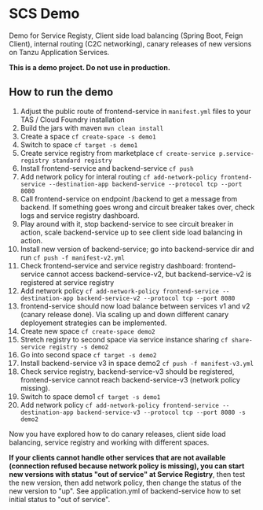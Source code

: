 # SCS Demo

Demo for Service Registy, Client side load balancing (Spring Boot, Feign Client), internal routing (C2C networking), canary releases of new versions on Tanzu Application Services.

**This is a demo project. Do not use in production.**

## How to run the demo

1. Adjust the public route of frontend-service in `manifest.yml` files to your TAS / Cloud Foundry installation
2. Build the jars with maven `mvn clean install`
3. Create a space `cf create-space -s demo1`
4. Switch to space `cf target -s demo1`
5. Create service registry from marketplace `cf create-service p.service-registry standard registry`
6. Install frontend-service and backend-service `cf push`
7. Add network policy for interal routing `cf add-network-policy frontend-service --destination-app backend-service --protocol tcp --port 8080`
8. Call frontend-service on endpoint /backend to get a message from backend. If something goes wrong and circuit breaker takes over, check logs and service registry dashboard.
9. Play around with it, stop backend-service to see circuit breaker in action, scale backend-service up to see client side load balancing in action.
10. Install new version of backend-service; go into backend-service dir and run `cf push -f manifest-v2.yml`
11. Check frontend-service and service registry dashboard: frontend-service cannot access backend-service-v2, but backend-service-v2 is registered at service registry
12. Add network policy `cf add-network-policy frontend-service --destination-app backend-service-v2 --protocol tcp --port 8080`
13. frontend-service should now load balance between services v1 and v2 (canary release done). Via scaling up and down different canary deployement strategies can be implemented.
14. Create new space `cf create-space demo2`
15. Stretch registry to second space via service instance sharing `cf share-service registry -s demo2`
16. Go into second space `cf target -s demo2`
17. Install backend-service v3 in space demo2 `cf push -f manifest-v3.yml`
18. Check service registry, backend-service-v3 should be registered, frontend-service cannot reach backend-service-v3 (network policy missing).
19. Switch to space demo1 `cf target -s demo1`
20. Add network policy `cf add-network-policy frontend-service --destination-app backend-service-v3 --protocol tcp --port 8080 -s demo2`

Now you have explored how to do canary releases, client side load balancing, service registry and working with different spaces.

**If your clients cannot handle other services that are not available (connection refused because network policy is missing), you can start new versions with status "out of service" at Service Registry**, then test the new version, then add network policy, then change the status of the new version to "up". See application.yml of backend-service how to set initial status to "out of service".
